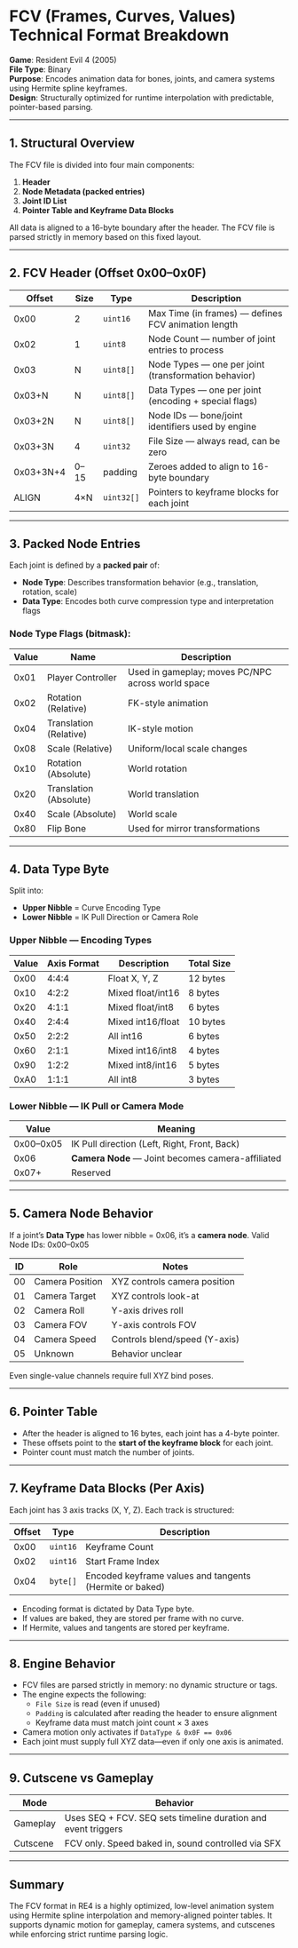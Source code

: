 
# FCV (Frames, Curves, Values) Technical Format Breakdown  
**Game**: Resident Evil 4 (2005)  
**File Type**: Binary  
**Purpose**: Encodes animation data for bones, joints, and camera systems using Hermite spline keyframes.  
**Design**: Structurally optimized for runtime interpolation with predictable, pointer-based parsing.

---

## 1. Structural Overview

The FCV file is divided into four main components:

1. **Header**
2. **Node Metadata (packed entries)**
3. **Joint ID List**
4. **Pointer Table and Keyframe Data Blocks**

All data is aligned to a 16-byte boundary after the header. The FCV file is parsed strictly in memory based on this fixed layout.

---

## 2. FCV Header (Offset 0x00–0x0F)

| Offset | Size | Type     | Description |
|--------|------|----------|-------------|
| 0x00   | 2    | `uint16` | Max Time (in frames) — defines FCV animation length |
| 0x02   | 1    | `uint8`  | Node Count — number of joint entries to process |
| 0x03   | N    | `uint8[]`| Node Types — one per joint (transformation behavior) |
| 0x03+N | N    | `uint8[]`| Data Types — one per joint (encoding + special flags) |
| 0x03+2N| N    | `uint8[]`| Node IDs — bone/joint identifiers used by engine |
| 0x03+3N| 4    | `uint32` | File Size — always read, can be zero |
| 0x03+3N+4| 0–15 | padding | Zeroes added to align to 16-byte boundary |
| ALIGN  | 4×N  | `uint32[]`| Pointers to keyframe blocks for each joint |

---

## 3. Packed Node Entries

Each joint is defined by a **packed pair** of:
- **Node Type**: Describes transformation behavior (e.g., translation, rotation, scale)
- **Data Type**: Encodes both curve compression type and interpretation flags

### Node Type Flags (bitmask):

| Value | Name               | Description |
|-------|--------------------|-------------|
| 0x01  | Player Controller  | Used in gameplay; moves PC/NPC across world space |
| 0x02  | Rotation (Relative)| FK-style animation |
| 0x04  | Translation (Relative)| IK-style motion |
| 0x08  | Scale (Relative)   | Uniform/local scale changes |
| 0x10  | Rotation (Absolute)| World rotation |
| 0x20  | Translation (Absolute)| World translation |
| 0x40  | Scale (Absolute)   | World scale |
| 0x80  | Flip Bone          | Used for mirror transformations |

---

## 4. Data Type Byte

Split into:
- **Upper Nibble** = Curve Encoding Type
- **Lower Nibble** = IK Pull Direction or Camera Role

### Upper Nibble — Encoding Types

| Value | Axis Format | Description           | Total Size |
|--------|-------------|------------------------|-------------|
| 0x00   | 4:4:4       | Float X, Y, Z          | 12 bytes |
| 0x10   | 4:2:2       | Mixed float/int16      | 8 bytes |
| 0x20   | 4:1:1       | Mixed float/int8       | 6 bytes |
| 0x40   | 2:4:4       | Mixed int16/float      | 10 bytes |
| 0x50   | 2:2:2       | All int16              | 6 bytes |
| 0x60   | 2:1:1       | Mixed int16/int8       | 4 bytes |
| 0x90   | 1:2:2       | Mixed int8/int16       | 5 bytes |
| 0xA0   | 1:1:1       | All int8               | 3 bytes |

### Lower Nibble — IK Pull or Camera Mode

| Value | Meaning |
|-------|---------|
| 0x00–0x05 | IK Pull direction (Left, Right, Front, Back) |
| 0x06  | **Camera Node** — Joint becomes camera-affiliated |
| 0x07+ | Reserved |

---

## 5. Camera Node Behavior

If a joint’s **Data Type** has lower nibble = 0x06, it’s a **camera node**. Valid Node IDs: 0x00–0x05

| ID | Role            | Notes |
|----|------------------|-------|
| 00 | Camera Position  | XYZ controls camera position |
| 01 | Camera Target    | XYZ controls look-at |
| 02 | Camera Roll      | Y-axis drives roll |
| 03 | Camera FOV       | Y-axis controls FOV |
| 04 | Camera Speed     | Controls blend/speed (Y-axis) |
| 05 | Unknown          | Behavior unclear |

Even single-value channels require full XYZ bind poses.

---

## 6. Pointer Table

- After the header is aligned to 16 bytes, each joint has a 4-byte pointer.
- These offsets point to the **start of the keyframe block** for each joint.
- Pointer count must match the number of joints.

---

## 7. Keyframe Data Blocks (Per Axis)

Each joint has 3 axis tracks (X, Y, Z). Each track is structured:

| Offset | Type     | Description |
|--------|----------|-------------|
| 0x00   | `uint16` | Keyframe Count |
| 0x02   | `uint16` | Start Frame Index |
| 0x04   | `byte[]` | Encoded keyframe values and tangents (Hermite or baked) |

- Encoding format is dictated by Data Type byte.
- If values are baked, they are stored per frame with no curve.
- If Hermite, values and tangents are stored per keyframe.

---

## 8. Engine Behavior

- FCV files are parsed strictly in memory: no dynamic structure or tags.
- The engine expects the following:
  - `File Size` is read (even if unused)
  - `Padding` is calculated after reading the header to ensure alignment
  - Keyframe data must match joint count × 3 axes
- Camera motion only activates if `DataType & 0x0F == 0x06`
- Each joint must supply full XYZ data—even if only one axis is animated.

---

## 9. Cutscene vs Gameplay

| Mode     | Behavior |
|----------|----------|
| Gameplay | Uses SEQ + FCV. SEQ sets timeline duration and event triggers |
| Cutscene| FCV only. Speed baked in, sound controlled via SFX |

---

## Summary

The FCV format in RE4 is a highly optimized, low-level animation system using Hermite spline interpolation and memory-aligned pointer tables. It supports dynamic motion for gameplay, camera systems, and cutscenes while enforcing strict runtime parsing logic.


